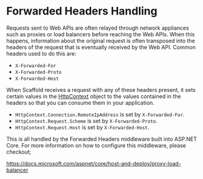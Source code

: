 # Forwarded Headers Handling

Requests sent to Web APIs are often relayed through network appliances such as proxies or load balancers before reaching the Web APIs. When this happens, information about the original request is often transposed into the headers of the request that is eventually received by the Web API. Common headers used to do this are:

- `X-Forwarded-For`
- `X-Forwarded-Proto`
- `X-Forwarded-Host`

When Scaffold receives a request with any of these headers present, it sets certain values in the [HttpContext](https://docs.microsoft.com/dotnet/api/system.web.httpcontext) object to the values contained in the headers so that you can consume them in your application.

- `HttpContext.Connection.RemoteIpAddress` is set by `X-Forwarded-For`.
- `HttpContext.Request.Scheme` is set by `X-Forwarded-Proto`.
- `HttpContext.Request.Host` is set by `X-Forwarded-Host`.

This is all handled by the Forwarded Headers middleware built into ASP.NET Core. For more information on how to configure this middleware, please checkout;

https://docs.microsoft.com/aspnet/core/host-and-deploy/proxy-load-balancer
